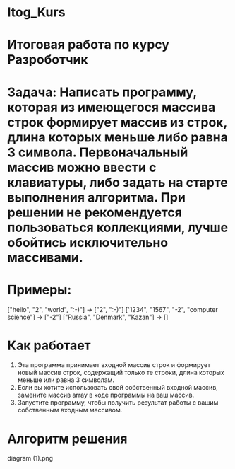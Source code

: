 # Itog_Kurs

# Итоговая работа по курсу Разроботчик

# Задача: Написать программу, которая из имеющегося массива строк формирует массив из строк, длина которых меньше либо равна 3 символа. Первоначальный массив можно ввести с клавиатуры, либо задать на старте выполнения алгоритма. При решении не рекомендуется пользоваться коллекциями, лучше обойтись исключительно массивами.

# Примеры:
["hello", "2", "world", ":-)"] -> ["2", ":-)"]
['1234", "1567", "-2", "computer science"] -> ["-2"]
["Russia", "Denmark", "Kazan"] -> []

# Как работает

  1. Эта программа принимает входной массив строк и формирует новый массив строк, содержащий только те строки, длина которых меньше или равна 3 символам.
  2. Если вы хотите использовать свой собственный входной массив, замените массив array в коде программы на ваш массив.
  3. Запустите программу, чтобы получить результат работы с вашим собственным входным массивом.
# Алгоритм решения

 diagram (1).png